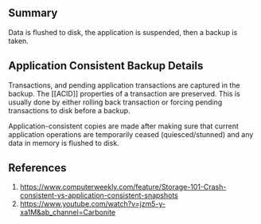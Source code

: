 ## Summary
Data is flushed to disk, the application is suspended, then a backup is taken.
## Application Consistent Backup Details
Transactions, and pending application transactions are captured in the backup. The [[ACID]] properties of a transaction are preserved. This is usually done by either rolling back transaction or forcing pending transactions to disk before a backup.

Application-consistent copies are made after making sure that current application operations are temporarily ceased (quiesced/stunned) and any data in memory is flushed to disk.

## References
1. https://www.computerweekly.com/feature/Storage-101-Crash-consistent-vs-application-consistent-snapshots
2. https://www.youtube.com/watch?v=jzm5-y-xa1M&ab_channel=Carbonite